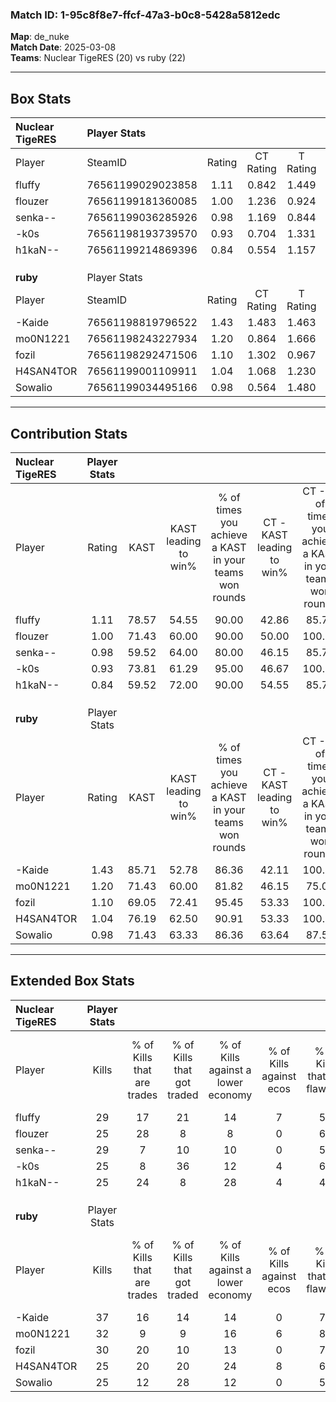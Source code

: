 ### Match ID: 1-95c8f8e7-ffcf-47a3-b0c8-5428a5812edc  
**Map**: de_nuke  
**Match Date**: 2025-03-08  
**Teams**: Nuclear TigeRES (20) vs ruby (22)  

---  

## Box Stats  

| **Nuclear TigeRES** | Player Stats      |        |           |          |       |      |       |         |        |      |     |
| :- | :- | :-: | :-: | :-: | :-: | :-: | :-: | :-: | :-: | :-: | :-: |
| Player              | SteamID           | Rating | CT Rating | T Rating | KAST  | ADR  | Kills | Assists | Deaths | K/D  | HS% |
| fluffy              | 76561199029023858 |  1.11  |   0.842   |  1.449   | 78.57 | 66.4 |  29   |    2    |   27   | 1.07 | 34  |
| flouzer             | 76561199181360085 |  1.00  |   1.236   |  0.924   | 71.43 | 68.9 |  25   |    6    |   26   | 0.96 | 68  |
| senka--             | 76561199036285926 |  0.98  |   1.169   |  0.844   | 59.52 | 84.0 |  29   |    5    |   31   | 0.94 | 65  |
| -k0s                | 76561198193739570 |  0.93  |   0.704   |  1.331   | 73.81 | 76.9 |  25   |   15    |   37   | 0.68 | 64  |
| h1kaN--             | 76561199214869396 |  0.84  |   0.554   |  1.157   | 59.52 | 63.5 |  25   |    4    |   30   | 0.83 | 56  |
|                     |                   |        |           |          |       |      |       |         |        |      |     |
|                     |                   |        |           |          |       |      |       |         |        |      |     |
|                     |                   |        |           |          |       |      |       |         |        |      |     |
| **ruby**            | Player Stats      |        |           |          |       |      |       |         |        |      |     |
| Player              | SteamID           | Rating | CT Rating | T Rating | KAST  | ADR  | Kills | Assists | Deaths | K/D  | HS% |
| -Kaide              | 76561198819796522 |  1.43  |   1.483   |  1.463   | 85.71 | 86.7 |  37   |   11    |   25   | 1.48 | 48  |
| mo0N1221            | 76561198243227934 |  1.20  |   0.864   |  1.666   | 71.43 | 77.9 |  32   |   11    |   25   | 1.28 | 40  |
| fozil               | 76561198292471506 |  1.10  |   1.302   |  0.967   | 69.05 | 73.6 |  30   |    5    |   26   | 1.15 | 60  |
| H4SAN4TOR           | 76561199001109911 |  1.04  |   1.068   |  1.230   | 76.19 | 73.1 |  25   |   13    |   28   | 0.89 | 68  |
| Sowalio             | 76561199034495166 |  0.98  |   0.564   |  1.480   | 71.43 | 78.7 |  25   |   11    |   31   | 0.81 | 60  |
---  

## Contribution Stats  

| **Nuclear TigeRES** | Player Stats |       |                      |                                                        |                           |                                                             |                          |                                                            |
| :- | :-: | :-: | :-: | :-: | :-: | :-: | :-: | :-: |
| Player              |    Rating    | KAST  | KAST leading to win% | % of times you achieve a KAST in your teams won rounds | CT - KAST leading to win% | CT - % of times you achieve a KAST in your teams won rounds | T - KAST leading to win% | T - % of times you achieve a KAST in your teams won rounds |
| fluffy              |     1.11     | 78.57 |        54.55         |                         90.00                          |           42.86           |                            85.71                            |          63.16           |                           92.31                            |
| flouzer             |     1.00     | 71.43 |        60.00         |                         90.00                          |           50.00           |                           100.00                            |          68.75           |                           84.62                            |
| senka--             |     0.98     | 59.52 |        64.00         |                         80.00                          |           46.15           |                            85.71                            |          83.33           |                           76.92                            |
| -k0s                |     0.93     | 73.81 |        61.29         |                         95.00                          |           46.67           |                           100.00                            |          75.00           |                           92.31                            |
| h1kaN--             |     0.84     | 59.52 |        72.00         |                         90.00                          |           54.55           |                            85.71                            |          85.71           |                           92.31                            |
|                     |              |       |                      |                                                        |                           |                                                             |                          |                                                            |
|                     |              |       |                      |                                                        |                           |                                                             |                          |                                                            |
|                     |              |       |                      |                                                        |                           |                                                             |                          |                                                            |
| **ruby**            | Player Stats |       |                      |                                                        |                           |                                                             |                          |                                                            |
| Player              |    Rating    | KAST  | KAST leading to win% | % of times you achieve a KAST in your teams won rounds | CT - KAST leading to win% | CT - % of times you achieve a KAST in your teams won rounds | T - KAST leading to win% | T - % of times you achieve a KAST in your teams won rounds |
| -Kaide              |     1.43     | 85.71 |        52.78         |                         86.36                          |           42.11           |                           100.00                            |          64.71           |                           78.57                            |
| mo0N1221            |     1.20     | 71.43 |        60.00         |                         81.82                          |           46.15           |                            75.00                            |          70.59           |                           85.71                            |
| fozil               |     1.10     | 69.05 |        72.41         |                         95.45                          |           53.33           |                           100.00                            |          92.86           |                           92.86                            |
| H4SAN4TOR           |     1.04     | 76.19 |        62.50         |                         90.91                          |           53.33           |                           100.00                            |          70.59           |                           85.71                            |
| Sowalio             |     0.98     | 71.43 |        63.33         |                         86.36                          |           63.64           |                            87.50                            |          63.16           |                           85.71                            |
---  

## Extended Box Stats  

| **Nuclear TigeRES** | Player Stats |                            |                            |                                    |                         |                              |                                 |        |                             |                                     |                          |                               |                            |
| :- | :-: | :-: | :-: | :-: | :-: | :-: | :-: | :-: | :-: | :-: | :-: | :-: | :-: |
| Player              |    Kills     | % of Kills that are trades | % of Kills that got traded | % of Kills against a lower economy | % of Kills against ecos | % of Kills that are flawless | % of Kills that are close duels | Deaths | % of Deaths that get traded | % of Deaths against a lower economy | % of Deaths against ecos | % of Deaths that are flawless | % of Deaths that are close |
| fluffy              |      29      |             17             |             21             |                 14                 |            7            |              55              |                7                |   27   |             15              |                 15                  |            4             |              93               |             4              |
| flouzer             |      25      |             28             |             8              |                 8                  |            0            |              64              |                4                |   26   |             27              |                  8                  |            0             |              69               |             0              |
| senka--             |      29      |             7              |             10             |                 10                 |            0            |              59              |                3                |   31   |             10              |                 13                  |            3             |              61               |             6              |
| -k0s                |      25      |             8              |             36             |                 12                 |            4            |              60              |               20                |   37   |             19              |                 11                  |            0             |              68               |             5              |
| h1kaN--             |      25      |             24             |             8              |                 28                 |            4            |              48              |                0                |   30   |              7              |                  7                  |            0             |              70               |             0              |
|                     |              |                            |                            |                                    |                         |                              |                                 |        |                             |                                     |                          |                               |                            |
|                     |              |                            |                            |                                    |                         |                              |                                 |        |                             |                                     |                          |                               |                            |
|                     |              |                            |                            |                                    |                         |                              |                                 |        |                             |                                     |                          |                               |                            |
| **ruby**            | Player Stats |                            |                            |                                    |                         |                              |                                 |        |                             |                                     |                          |                               |                            |
| Player              |    Kills     | % of Kills that are trades | % of Kills that got traded | % of Kills against a lower economy | % of Kills against ecos | % of Kills that are flawless | % of Kills that are close duels | Deaths | % of Deaths that get traded | % of Deaths against a lower economy | % of Deaths against ecos | % of Deaths that are flawless | % of Deaths that are close |
| -Kaide              |      37      |             16             |             14             |                 14                 |            0            |              73              |                3                |   25   |             20              |                 12                  |            4             |              68               |             4              |
| mo0N1221            |      32      |             9              |             9              |                 16                 |            6            |              84              |                0                |   25   |             20              |                 12                  |            4             |              72               |             4              |
| fozil               |      30      |             20             |             10             |                 13                 |            0            |              77              |                3                |   26   |              8              |                  8                  |            4             |              54               |             12             |
| H4SAN4TOR           |      25      |             20             |             20             |                 24                 |            8            |              60              |               12                |   28   |             21              |                  7                  |            4             |              61               |             7              |
| Sowalio             |      25      |             12             |             28             |                 12                 |            0            |              52              |                0                |   31   |             13              |                  6                  |            3             |              55               |             6              |
